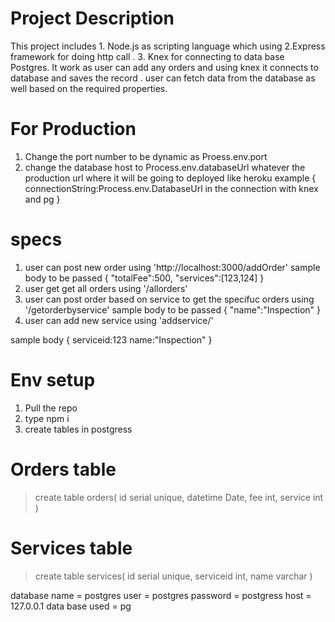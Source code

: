 # Project Description
This project includes 1. Node.js as scripting language which using 2.Express framework for doing http call .
3. Knex for connecting to data base Postgres.
It work as user can add any orders and using knex it connects to database and saves the record .
user can fetch data from the database as well based on the required properties.

# For Production
1. Change the port number to be dynamic as Proess.env.port
2. change the database host to Process.env.databaseUrl whatever the production url where it will be going to deployed like heroku
 example {
  connectionString:Process.env.DatabaseUrl in the connection with knex and pg
 }

# specs
1. user can post new order using 'http://localhost:3000/addOrder'
sample body to be passed
 {
"totalFee":500,
"services":[123,124]
}
2. user get get all orders using '/allorders'
3. user can post  order based on service to get the specifuc orders using '/getorderbyservice'
sample body to be passed
 {
"name":"Inspection"
}
4. user can add new service using 'addservice/'

sample body 
{
  serviceid:123
        name:"Inspection"
}

# Env setup
1. Pull the repo
2. type npm i
3. create tables in postgress 
# Orders table
  > create table orders(
id serial unique,
datetime Date,
fee int,
service int	
)
# Services table
> create table services(
id serial unique,
	serviceid int,
	name varchar
)

database name = postgres
user = postgres
password = postgress
host = 127.0.0.1
data base used = pg
